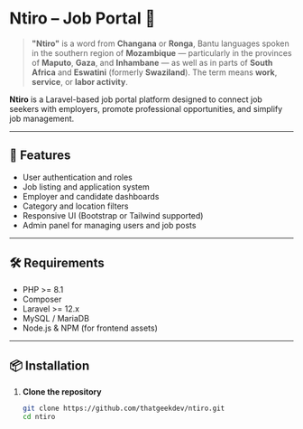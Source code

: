 # Ntiro – Job Portal 💼

> **"Ntiro"** is a word from **Changana** or **Ronga**, Bantu languages spoken in the southern region of **Mozambique** — particularly in the provinces of **Maputo**, **Gaza**, and **Inhambane** — as well as in parts of **South Africa** and **Eswatini** (formerly **Swaziland**). The term means **work**, **service**, or **labor activity**.

**Ntiro** is a Laravel-based job portal platform designed to connect job seekers with employers, promote professional opportunities, and simplify job management.

---

## 🚀 Features

- User authentication and roles
- Job listing and application system
- Employer and candidate dashboards
- Category and location filters
- Responsive UI (Bootstrap or Tailwind supported)
- Admin panel for managing users and job posts

---

## 🛠️ Requirements

- PHP >= 8.1
- Composer
- Laravel >= 12.x
- MySQL / MariaDB
- Node.js & NPM (for frontend assets)

---

## 📦 Installation

1. **Clone the repository**
   ```bash
   git clone https://github.com/thatgeekdev/ntiro.git
   cd ntiro